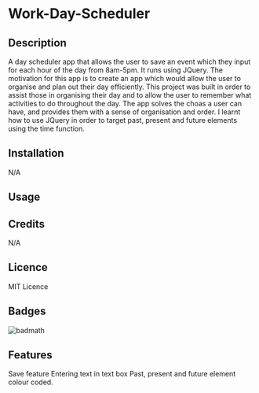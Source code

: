 # Work-Day-Scheduler

## Description

A day scheduler app that allows the user to save an event which they input for each hour of the day from 8am-5pm. It runs using JQuery.
The motivation for this app is to create an app which would allow the user to organise and plan out their day efficiently.
This project was built in order to assist those in organising their day and to allow the user to remember what activities to do throughout the day.
The app solves the choas a user can have, and provides them with a sense of organisation and order.
I learnt how to use JQuery in order to target past, present and future elements using the time function.

## Installation

N/A

## Usage


## Credits

N/A

## Licence 
MIT Licence

## Badges
![badmath](https://img.shields.io/github/languages/top/nielsenjared/badmath)

## Features
Save feature
Entering text in text box
Past, present and future element colour coded.

